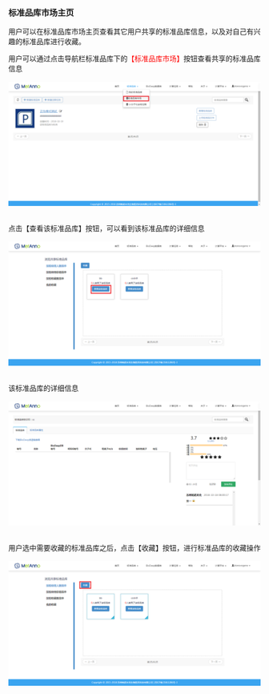 ### **标准品库市场主页**

用户可以在标准品库市场主页查看其它用户共享的标准品库信息，以及对自己有兴趣的标准品库进行收藏。

用户可以通过点击导航栏标准品库下的<span style="color: red">【标准品库市场】</span>按钮查看共享的标准品库信息
<br/>
<br/>
![](images/share_library-1.png)
<br/>
<br/>

点击【查看该标准品库】按钮，可以看到该标准品库的详细信息
<br/>
<br/>
![](images/share_library-2.png)
<br/>
<br/>

该标准品库的详细信息
<br/>
<br/>
![](images/share_library-3.png)
<br/>
<br/>

用户选中需要收藏的标准品库之后，点击【收藏】按钮，进行标准品库的收藏操作
<br/>
<br/>
![](images/share_library-4.png)
<br/>
<br/>



